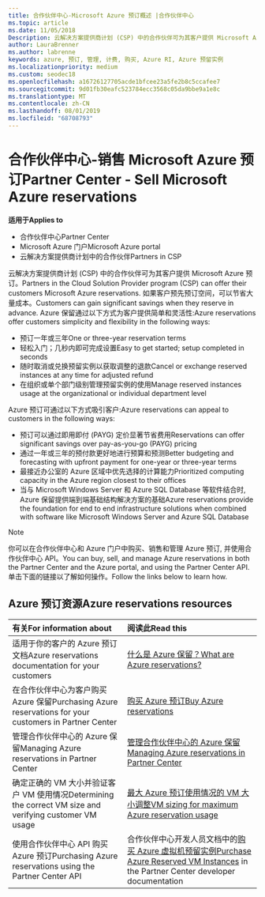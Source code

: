 ```yaml
---
title: 合作伙伴中心-Microsoft Azure 预订概述 |合作伙伴中心
ms.topic: article
ms.date: 11/05/2018
Description: 云解决方案提供商计划 (CSP) 中的合作伙伴可为其客户提供 Microsoft Azure 预订。
author: LauraBrenner
ms.author: labrenne
keywords: azure, 预订, 管理, 计费, 购买, Azure RI, Azure 预留实例
ms.localizationpriority: medium
ms.custom: seodec18
ms.openlocfilehash: a16726127705acde1bfcee23a5fe2b8c5ccafee7
ms.sourcegitcommit: 9d01fb30eafc523784ecc3568c05da9bbe9a1e8c
ms.translationtype: MT
ms.contentlocale: zh-CN
ms.lasthandoff: 08/01/2019
ms.locfileid: "68708793"
---
```

# <a name="partner-center---sell-microsoft-azure-reservations"></a><span data-ttu-id="6c2c1-104">合作伙伴中心-销售 Microsoft Azure 预订</span><span class="sxs-lookup"><span data-stu-id="6c2c1-104">Partner Center - Sell Microsoft Azure reservations</span></span>

<!--Maggie, 12/7/18 - Added "Partner Center" to metadata title and H1 title as per Catherine Watson in bug #19868631-->

<span data-ttu-id="6c2c1-105">**适用于**</span><span class="sxs-lookup"><span data-stu-id="6c2c1-105">**Applies to**</span></span>

- <span data-ttu-id="6c2c1-106">合作伙伴中心</span><span class="sxs-lookup"><span data-stu-id="6c2c1-106">Partner Center</span></span>
- <span data-ttu-id="6c2c1-107">Microsoft Azure 门户</span><span class="sxs-lookup"><span data-stu-id="6c2c1-107">Microsoft Azure portal</span></span>
- <span data-ttu-id="6c2c1-108">云解决方案提供商计划中的合作伙伴</span><span class="sxs-lookup"><span data-stu-id="6c2c1-108">Partners in CSP</span></span>

<span data-ttu-id="6c2c1-109">云解决方案提供商计划 (CSP) 中的合作伙伴可为其客户提供 Microsoft Azure 预订。</span><span class="sxs-lookup"><span data-stu-id="6c2c1-109">Partners in the Cloud Solution Provider program (CSP) can offer their customers Microsoft Azure reservations.</span></span> <span data-ttu-id="6c2c1-110">如果客户预先预订空间，可以节省大量成本。</span><span class="sxs-lookup"><span data-stu-id="6c2c1-110">Customers can gain significant savings when they reserve in advance.</span></span> <span data-ttu-id="6c2c1-111">Azure 保留通过以下方式为客户提供简单和灵活性:</span><span class="sxs-lookup"><span data-stu-id="6c2c1-111">Azure reservations offer customers simplicity and flexibility in the following ways:</span></span>

- <span data-ttu-id="6c2c1-112">预订一年或三年</span><span class="sxs-lookup"><span data-stu-id="6c2c1-112">One or three-year reservation terms</span></span>
- <span data-ttu-id="6c2c1-113">轻松入门；几秒内即可完成设置</span><span class="sxs-lookup"><span data-stu-id="6c2c1-113">Easy to get started; setup completed in seconds</span></span>
- <span data-ttu-id="6c2c1-114">随时取消或兑换预留实例以获取调整的退款</span><span class="sxs-lookup"><span data-stu-id="6c2c1-114">Cancel or exchange reserved instances at any time for adjusted refund</span></span>
- <span data-ttu-id="6c2c1-115">在组织或单个部门级别管理预留实例的使用</span><span class="sxs-lookup"><span data-stu-id="6c2c1-115">Manage reserved instances usage at the organizational or individual department level</span></span> 

<span data-ttu-id="6c2c1-116">Azure 预订可通过以下方式吸引客户:</span><span class="sxs-lookup"><span data-stu-id="6c2c1-116">Azure reservations can appeal to customers in the following ways:</span></span>

- <span data-ttu-id="6c2c1-117">预订可以通过即用即付 (PAYG) 定价显著节省费用</span><span class="sxs-lookup"><span data-stu-id="6c2c1-117">Reservations can offer significant savings over pay-as-you-go (PAYG) pricing</span></span>
- <span data-ttu-id="6c2c1-118">通过一年或三年的预付款更好地进行预算和预测</span><span class="sxs-lookup"><span data-stu-id="6c2c1-118">Better budgeting and forecasting with upfront payment for one-year or three-year terms</span></span>
- <span data-ttu-id="6c2c1-119">最接近办公室的 Azure 区域中优先选择的计算能力</span><span class="sxs-lookup"><span data-stu-id="6c2c1-119">Prioritized computing capacity in the Azure region closest to their offices</span></span>
- <span data-ttu-id="6c2c1-120">当与 Microsoft Windows Server 和 Azure SQL Database 等软件结合时, Azure 保留提供端到端基础结构解决方案的基础</span><span class="sxs-lookup"><span data-stu-id="6c2c1-120">Azure reservations provide the foundation for end to end infrastructure solutions when combined with software like Microsoft Windows Server and Azure SQL Database</span></span>

>[!NOTE]
> <span data-ttu-id="6c2c1-121">你可以在合作伙伴中心和 Azure 门户中购买、销售和管理 Azure 预订, 并使用合作伙伴中心 API。</span><span class="sxs-lookup"><span data-stu-id="6c2c1-121">You can buy, sell, and manage Azure reservations in both the Partner Center and the Azure portal, and using the Partner Center API.</span></span> <span data-ttu-id="6c2c1-122">单击下面的链接以了解如何操作。</span><span class="sxs-lookup"><span data-stu-id="6c2c1-122">Follow the links below to learn how.</span></span>

## <a name="azure-reservations-resources"></a><span data-ttu-id="6c2c1-123">Azure 预订资源</span><span class="sxs-lookup"><span data-stu-id="6c2c1-123">Azure reservations resources</span></span>

|<span data-ttu-id="6c2c1-124">**有关**</span><span class="sxs-lookup"><span data-stu-id="6c2c1-124">**For information about**</span></span>   |<span data-ttu-id="6c2c1-125">**阅读此**</span><span class="sxs-lookup"><span data-stu-id="6c2c1-125">**Read this**</span></span>    |
|:-----------------------------|:-----------------|
| <span data-ttu-id="6c2c1-126">适用于你的客户的 Azure 预订文档</span><span class="sxs-lookup"><span data-stu-id="6c2c1-126">Azure reservations documentation for your customers</span></span> | [<span data-ttu-id="6c2c1-127">什么是 Azure 保留？</span><span class="sxs-lookup"><span data-stu-id="6c2c1-127">What are Azure reservations?</span></span>](https://docs.microsoft.com/azure/billing/billing-save-compute-costs-reservations)
|<span data-ttu-id="6c2c1-128">在合作伙伴中心为客户购买 Azure 保留</span><span class="sxs-lookup"><span data-stu-id="6c2c1-128">Purchasing Azure reservations for your customers in Partner Center</span></span>   |[<span data-ttu-id="6c2c1-129">购买 Azure 预订</span><span class="sxs-lookup"><span data-stu-id="6c2c1-129">Buy Azure reservations</span></span>](azure-reservations-buying.md)
|<span data-ttu-id="6c2c1-130">管理合作伙伴中心的 Azure 保留</span><span class="sxs-lookup"><span data-stu-id="6c2c1-130">Managing Azure reservations in Partner Center</span></span> | [<span data-ttu-id="6c2c1-131">管理合作伙伴中心的 Azure 保留</span><span class="sxs-lookup"><span data-stu-id="6c2c1-131">Managing Azure reservations in Partner Center</span></span>](azure-reservations-manage.md)
|<span data-ttu-id="6c2c1-132">确定正确的 VM 大小并验证客户 VM 使用情况</span><span class="sxs-lookup"><span data-stu-id="6c2c1-132">Determining the correct VM size and verifying customer VM usage</span></span>   |[<span data-ttu-id="6c2c1-133">最大 Azure 预订使用情况的 VM 大小调整</span><span class="sxs-lookup"><span data-stu-id="6c2c1-133">VM sizing for maximum Azure reservation usage</span></span>](azure-usage.md)   |
|<span data-ttu-id="6c2c1-134">使用合作伙伴中心 API 购买 Azure 预订</span><span class="sxs-lookup"><span data-stu-id="6c2c1-134">Purchasing Azure reservations using the Partner Center API</span></span> | <span data-ttu-id="6c2c1-135">合作伙伴中心开发人员文档中的[购买 Azure 虚拟机预留实例](https://docs.microsoft.com/partner-center/develop/purchase-azure-reservations)</span><span class="sxs-lookup"><span data-stu-id="6c2c1-135">[Purchase Azure Reserved VM Instances](https://docs.microsoft.com/partner-center/develop/purchase-azure-reservations) in the Partner Center developer documentation</span></span>

